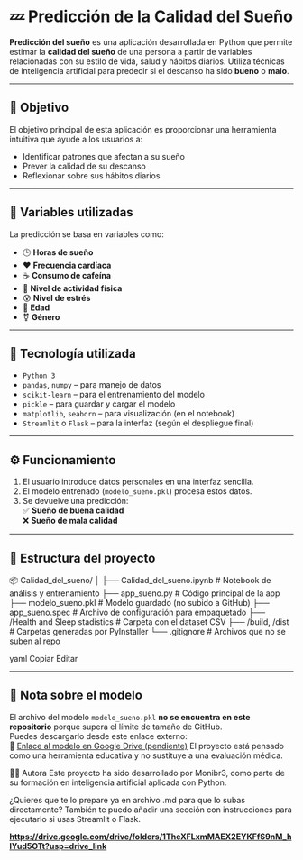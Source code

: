 # 💤 Predicción de la Calidad del Sueño

**Predicción del sueño** es una aplicación desarrollada en Python que permite estimar la **calidad del sueño** de una persona a partir de variables relacionadas con su estilo de vida, salud y hábitos diarios. Utiliza técnicas de inteligencia artificial para predecir si el descanso ha sido **bueno** o **malo**.

---

## 🎯 Objetivo

El objetivo principal de esta aplicación es proporcionar una herramienta intuitiva que ayude a los usuarios a:

- Identificar patrones que afectan a su sueño
- Prever la calidad de su descanso
- Reflexionar sobre sus hábitos diarios

---

## 🧾 Variables utilizadas

La predicción se basa en variables como:

- 🕒 **Horas de sueño**
- ❤️ **Frecuencia cardíaca**
- ☕ **Consumo de cafeína**
- 🏃 **Nivel de actividad física**
- 😰 **Nivel de estrés**
- 🎂 **Edad**
- ⚧ **Género**

---

## 🧠 Tecnología utilizada

- `Python 3`
- `pandas`, `numpy` – para manejo de datos
- `scikit-learn` – para el entrenamiento del modelo
- `pickle` – para guardar y cargar el modelo
- `matplotlib`, `seaborn` – para visualización (en el notebook)
- `Streamlit` o `Flask` – para la interfaz (según el despliegue final)

---

## ⚙️ Funcionamiento

1. El usuario introduce datos personales en una interfaz sencilla.
2. El modelo entrenado (`modelo_sueno.pkl`) procesa estos datos.
3. Se devuelve una predicción:  
   ✅ **Sueño de buena calidad**  
   ❌ **Sueño de mala calidad**

---

## 📁 Estructura del proyecto

📦 Calidad_del_sueno/
│
├── Calidad_del_sueno.ipynb # Notebook de análisis y entrenamiento
├── app_sueno.py # Código principal de la app
├── modelo_sueno.pkl # Modelo guardado (no subido a GitHub)
├── app_sueno.spec # Archivo de configuración para empaquetado
├── /Health and Sleep stadistics # Carpeta con el dataset CSV
├── /build, /dist # Carpetas generadas por PyInstaller
└── .gitignore # Archivos que no se suben al repo

yaml
Copiar
Editar

---

## 🚫 Nota sobre el modelo

El archivo del modelo `modelo_sueno.pkl` **no se encuentra en este repositorio** porque supera el límite de tamaño de GitHub.  
Puedes descargarlo desde este enlace externo:  
🔗 [Enlace al modelo en Google Drive (pendiente)](#)
El proyecto está pensado como una herramienta educativa y no sustituye a una evaluación médica.

🙋‍♀️ Autora
Este proyecto ha sido desarrollado por Monibr3, como parte de su formación en inteligencia artificial aplicada con Python.

¿Quieres que te lo prepare ya en archivo .md para que lo subas directamente? También te puedo añadir una sección con instrucciones para ejecutarlo si usas Streamlit o Flask.

**https://drive.google.com/drive/folders/1TheXFLxmMAEX2EYKFfS9nM_hlYud5OTt?usp=drive_link**
